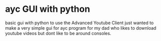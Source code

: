 # ayc GUI with python
 basic gui with python to use the Advanced Youtube Client
just wanted to make a very simple gui for ayc program for my dad who likes to download youtube videos but dont like to be around consoles.
